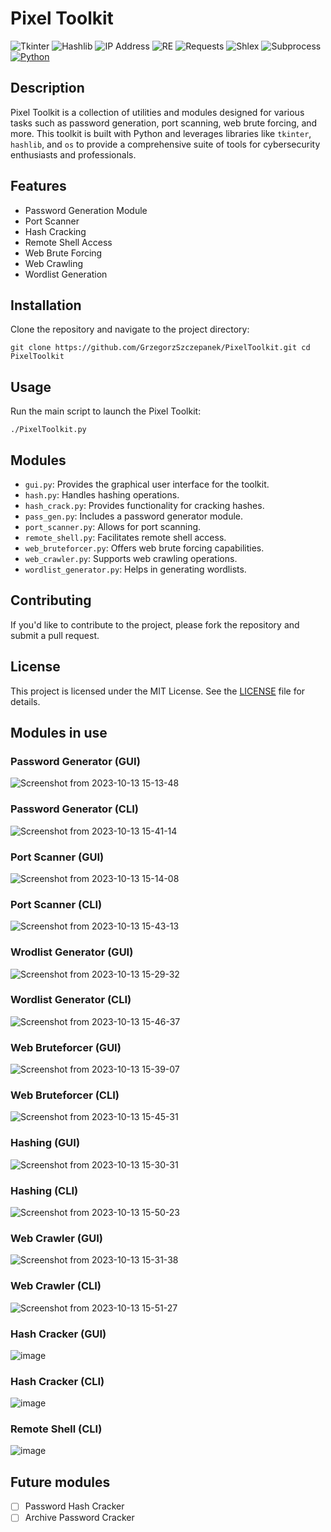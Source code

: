 # Pixel Toolkit

![Tkinter](https://img.shields.io/badge/-Tkinter-blue?style=for-the-badge&logo=python&logoColor=white)
![Hashlib](https://img.shields.io/badge/-Hashlib-blue?style=for-the-badge&logo=python&logoColor=white)
![IP Address](https://img.shields.io/badge/-IPAddress-blue?style=for-the-badge&logo=python&logoColor=white)
![RE](https://img.shields.io/badge/-RE-blue?style=for-the-badge&logo=python&logoColor=white)
![Requests](https://img.shields.io/badge/-Requests-blue?style=for-the-badge&logo=python&logoColor=white)
![Shlex](https://img.shields.io/badge/-Shlex-blue?style=for-the-badge&logo=python&logoColor=white)
![Subprocess](https://img.shields.io/badge/-Subprocess-blue?style=for-the-badge&logo=python&logoColor=white)
[![Python](https://img.shields.io/badge/-Python-black?style=for-the-badge&logo=python&logoColor=white)](https://docs.python.org/3/library/module-name.html)


## Description

Pixel Toolkit is a collection of utilities and modules designed for various tasks such as password generation, port scanning, web brute forcing, and more. This toolkit is built with Python and leverages libraries like `tkinter`, `hashlib`, and `os` to provide a comprehensive suite of tools for cybersecurity enthusiasts and professionals.

## Features

- Password Generation Module
- Port Scanner
- Hash Cracking
- Remote Shell Access
- Web Brute Forcing
- Web Crawling
- Wordlist Generation

## Installation

Clone the repository and navigate to the project directory:

`git clone https://github.com/GrzegorzSzczepanek/PixelToolkit.git cd PixelToolkit`


## Usage

Run the main script to launch the Pixel Toolkit:

`./PixelToolkit.py`


## Modules

- `gui.py`: Provides the graphical user interface for the toolkit.
- `hash.py`: Handles hashing operations.
- `hash_crack.py`: Provides functionality for cracking hashes.
- `pass_gen.py`: Includes a password generator module.
- `port_scanner.py`: Allows for port scanning.
- `remote_shell.py`: Facilitates remote shell access.
- `web_bruteforcer.py`: Offers web brute forcing capabilities.
- `web_crawler.py`: Supports web crawling operations.
- `wordlist_generator.py`: Helps in generating wordlists.

## Contributing

If you'd like to contribute to the project, please fork the repository and submit a pull request.

## License

This project is licensed under the MIT License. See the [LICENSE](LICENSE) file for details.

## Modules in use

### Password Generator (GUI)
![Screenshot from 2023-10-13 15-13-48](https://github.com/GrzegorzSzczepanek/PixelToolkit/assets/113286903/aa023d93-b2ed-4668-875d-4e8bc0f36295)


### Password Generator (CLI)
![Screenshot from 2023-10-13 15-41-14](https://github.com/GrzegorzSzczepanek/PixelToolkit/assets/113286903/a4007cb2-ed32-4de9-93c5-ded55aebfc9a)


### Port Scanner (GUI)
![Screenshot from 2023-10-13 15-14-08](https://github.com/GrzegorzSzczepanek/PixelToolkit/assets/113286903/7cd6997a-8104-4470-96eb-211bb0373307)


### Port Scanner (CLI)
![Screenshot from 2023-10-13 15-43-13](https://github.com/GrzegorzSzczepanek/PixelToolkit/assets/113286903/c43b55cc-e5b2-4678-9385-ca316e20ed99)


### Wrodlist Generator (GUI)
![Screenshot from 2023-10-13 15-29-32](https://github.com/GrzegorzSzczepanek/PixelToolkit/assets/113286903/c2244610-b309-4600-8c36-978c539c1e79)


### Wordlist Generator (CLI)
![Screenshot from 2023-10-13 15-46-37](https://github.com/GrzegorzSzczepanek/PixelToolkit/assets/113286903/bb1738a7-b4cf-4c0c-a05f-89df64aa7b72)

### Web Bruteforcer (GUI)
![Screenshot from 2023-10-13 15-39-07](https://github.com/GrzegorzSzczepanek/PixelToolkit/assets/113286903/49bacedb-c226-465c-bb5b-e0719288a4f5)

### Web Bruteforcer (CLI)
![Screenshot from 2023-10-13 15-45-31](https://github.com/GrzegorzSzczepanek/PixelToolkit/assets/113286903/20ae21e4-b7df-4937-b37d-922e52b44dee)

### Hashing (GUI)
![Screenshot from 2023-10-13 15-30-31](https://github.com/GrzegorzSzczepanek/PixelToolkit/assets/113286903/696a0f83-44ae-455b-b863-678471ffd276)


### Hashing (CLI)
![Screenshot from 2023-10-13 15-50-23](https://github.com/GrzegorzSzczepanek/PixelToolkit/assets/113286903/cfbd1cb1-70aa-499f-972e-8f005d9163ab)


### Web Crawler (GUI)
![Screenshot from 2023-10-13 15-31-38](https://github.com/GrzegorzSzczepanek/PixelToolkit/assets/113286903/1c7c1e69-5cfa-4d8f-9296-5847f03be5a9)


### Web Crawler (CLI)
![Screenshot from 2023-10-13 15-51-27](https://github.com/GrzegorzSzczepanek/PixelToolkit/assets/113286903/d8810fd7-cefd-49f4-8751-63c932c27fb4)

### Hash Cracker (GUI)
![image](https://github.com/GrzegorzSzczepanek/PixelToolkit/assets/113286903/f908ab4e-3142-48af-96d9-3df50262ec9e)

### Hash Cracker (CLI)
![image](https://github.com/GrzegorzSzczepanek/PixelToolkit/assets/113286903/ca15c662-7a50-49d7-8804-b950046db19f)

### Remote Shell (CLI)
![image](https://github.com/GrzegorzSzczepanek/PixelToolkit/assets/113286903/a0655fdb-c6c9-4d6b-9a8d-431f28bb5cd1)


## Future modules

- [ ] Password Hash Cracker
- [ ] Archive Password Cracker
